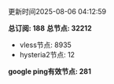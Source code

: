 更新时间2025-08-06 04:12:59

**总订阅: 188**
**总节点: 32212**
- vless节点: 8935
- hysteria2节点: 12

**google ping有效节点: 281**
